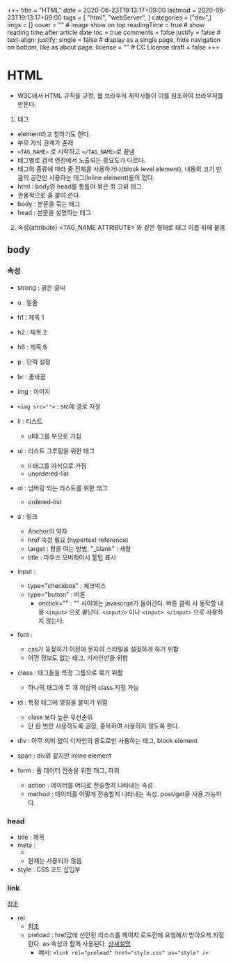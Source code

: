 +++
title = "HTML"
date = 2020-06-23T19:13:17+09:00
lastmod = 2020-06-23T19:13:17+09:00
tags = [
    "html",
    "webServer",
]
categories = ["dev",]
imgs = []
cover = ""  # image show on top
readingTime = true  # show reading time after article date
toc = true
comments = false
justify = false  # text-align: justify;
single = false  # display as a single page, hide navigation on bottom, like as about page.
license = ""  # CC License
draft = false
+++
# HTML
- W3C에서 HTML 규칙을 규정, 웹 브라우저 제작사들이 이를 참조하여 브라우저를 만든다.

1. 태그

- element라고 칭하기도 한다.
- 부모 자식 관계가 존재
- ``<TAG_NAME>`` 로 시작하고 ``</TAG_NAME>``로 끝냄
- 태그별로 검색 엔진에서 노출되는 중요도가 다르다.
- 태그의 종류에 따라 줄 전체를 사용하거나(block level element), 내용의 크기 만큼의 공간만 사용하는 태그(lnline element)들이 있다.
- html : body와 head를 통틀어 묶은 최 고위 태그
- 관용적으로 <!doctype html> 을 붙여 쓴다.
- body : 본문을 묶는 태그
- head : 본문을 설명하는 태그

2. 속성(attribute)
<TAG_NAME ATTRIBUTE> 와 같은 형태로 태그 이름 뒤에 붙음

## body
### 속성
- strong : 굵은 글씨
- u : 밑줄
- h1 : 제목 1
- h2 : 제목 2
- h6 : 제목 6
- p : 단락 설정
- br : 줄바꿈
- img : 이미지
- ``<img src="">`` : src에 경로 지정
- li : 리스트
  - ul태그를 부모로 가짐
- ul : 리스트 그루핑을 위한 태그
  - li 태그를 자식으로 가짐
  - unordered-list
- ol : 넘버링 되는 리스트를 위한 태그
  - ordered-list
- a : 링크
  - Anchor의 약자
  - href 속겅 필요 (hypertext reference)
  - target : 창을 여는 방법, "_blank" : 새창
  - title : 마우스 오버레이시 툴팁 표시
- input :
  - type="checkbox" : 체크박스
  - type="button" : 버튼
    - onclick="" : "" 사이에는 javascript가 들어간다. 버튼 클릭 시 동작할 내용
 ``<input>`` 으로 끝난다. ``<input/>`` 이나 ``<input> </input>`` 으로 사용하지 않는다.

- font :
  - css가 등장하기 이전에 문자의 스타일을 설정하게 하기 위함
  - 어껀 정보도 없는 태그, 기자인만을 위함
- class : 태그들을 특정 그룹으로 묶기 위함
  - 하나의 태그에 두 개 이상의 class 지정 가능
- id : 특정 태그에 명칭을 붙이기 위함
  - class 보다 높은 우선순위
  - 단 한 번만 사용하도록 권장, 중복하여 사용하지 않도록 한다.
- div : 아무 의미 없이 디자인의 용도로만 사용하는 태그, block element
- span : div와 같지만 inline element
- form : 폼 데이터 전송을 위한 태그, 하위
  - action : 데이터를 어디로 전송할지 나타내는 속성
  - method : 데이터를 어떻게 전송할지 나타내는 속성. post/get을 사용 가능하다.


### head
- title : 제목
- meta :
  - <meta charset="utf-8">
  - 현재는 사용되자 않음
- style : CSS 코드 삽입부

### link
[참조](https://www.tcpschool.com/html-tags/link)
- rel 
  - [참조](http://www.tcpschool.com/html-tag-attrs/link-rel)
  - preload : href값에 선언된 리소스를 페이지 로드전에 요청해서 받아오게 지정한다. as 속성과 함께 사용된다. [상세설명](https://developer.mozilla.org/en-US/docs/Web/HTML/Attributes/rel/preload)
    - 예시: `<link rel="preload" href="style.css" as="style" />`




